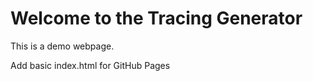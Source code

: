 <!DOCTYPE html>
<html lang="en">
<head>
  <meta charset="UTF-8">
  <title>Tracing Generator</title>
</head>
<body>
  <h1>Welcome to the Tracing Generator</h1>
  <p>This is a demo webpage.</p>
</body>
</html>
Add basic index.html for GitHub Pages
